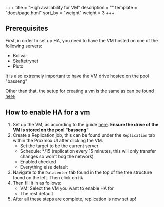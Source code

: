 +++
title = "High availability for VM"
description = ""
template = "docs/page.html"
sort_by = "weight"
weight = 3
+++

## Prerequisites

First, in order to set up HA, you need to have the VM hosted on one of the
following servers:

- Bolivar
- Skaftetrynet
- Pluto

It is also extremely important to have the VM drive hosted on the pool "basseng"

Other than that, the setup for creating a vm is the same as can be found
[here](../ny-vm)

## How to enable HA for a vm

1. Set up the VM, as according to the guide [here](../ny-vm). **Ensure the drive
   of the VM is stored on the pool "basseng"**
2. Create a Replication job, this can be found under the `Replication` tab
   within the Proxmox UI after clicking the VM.
   - Set the target to be the current server
   - Schedule: \*/15 (replication every 15 minutes, this will only transfer
     changes so won't bog the network)
   - Enabled checked
   - Everything else default
3. Navigate to the `Datacenter` tab found in the top of the tree structure found
   on the left. Then click on `HA`
4. Then fill it in as follows:
   - VM: Select the VM you want to enable HA for
   - The rest default
5. After all these steps are complete, replication is now set up!

